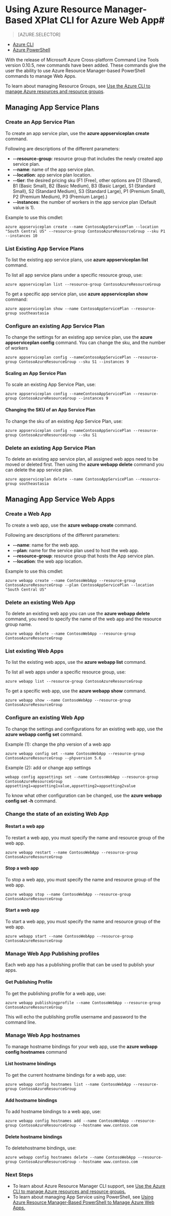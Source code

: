 <properties
	pageTitle="Azure Resource Manager-based Cross-platform Command Line Tools for Azure Web App | Microsoft Azure"
	description="Learn how to use the new Azure Resource Manager-based Cross-platform Command Line Tools to manage your Azure Web Apps."
	services="app-service\web"
	documentationCenter=""
	authors="ahmedelnably"
	manager="stefsch"
	editor=""/>

<tags
	ms.service="app-service-web"
	ms.workload="web"
	ms.tgt_pltfrm="na"
	ms.devlang="na"
	ms.topic="article"
	ms.date="9/26/2016"
	ms.author="aelnably"/>

# Using Azure Resource Manager-Based XPlat CLI for Azure Web App#

> [AZURE.SELECTOR]
- [Azure CLI](app-service-web-app-azure-resource-manager-xplat-cli.md)
- [Azure PowerShell](app-service-web-app-azure-resource-manager-powershell.md)

With the release of Microsoft Azure Cross-platform Command Line Tools version 0.10.5, new commands have been added. These commands give the user the ability to use Azure Resource Manager-based PowerShell commands to manage Web Apps.

To learn about managing Resource Groups, see [Use the Azure CLI to manage Azure resources and resource groups](../xplat-cli-azure-resource-manager.md). 


## Managing App Service Plans ##

### Create an App Service Plan ###
To create an app service plan, use the **azure appserviceplan create** command.

Following are descriptions of the different parameters:

- 	**--resource-group**: resource group that includes the newly created app service plan.
- 	**--name**: name of the app service plan.
- 	**--location**: app service plan location.
- 	**--tier**:  the desired pricing sku (F1 (Free), other options are D1 (Shared), B1 (Basic Small), B2 (Basic Medium), B3 (Basic Large), S1 (Standard Small), S2 (Standard Medium), S3 (Standard Large), P1 (Premium Small), P2 (Premium Medium), P3 (Premium Large).)
- 	**--instances**: the number of workers in the app service plan (Default value is 1).

Example to use this cmdlet:

    azure appserviceplan create --name ContosoAppServicePlan --location "South Central US" --resource-group ContosoAzureResourceGroup --sku P1 --instances 10

### List Existing App Service Plans ###

To list the existing app service plans, use **azure appserviceplan list** command.

To list all app service plans under a specific resource group, use:

    azure appserviceplan list --resource-group ContosoAzureResourceGroup

To get a specific app service plan, use **azure appserviceplan show** command:

    azure appserviceplan show --name ContosoAppServicePlan --resource-group southeastasia

### Configure an existing App Service Plan ###

To change the settings for an existing app service plan, use the **azure appserviceplan config** command. You can change the sku, and the number of workers 

    azure appserviceplan config --nameContosoAppServicePlan --resource-group ContosoAzureResourceGroup --sku S1 --instances 9

#### Scaling an App Service Plan ####

To scale an existing App Service Plan, use:

    azure appserviceplan config --nameContosoAppServicePlan --resource-group ContosoAzureResourceGroup --instances 9

#### Changing the SKU of an App Service Plan ####

To change the sku of an existing App Service Plan, use:

    azure appserviceplan config --nameContosoAppServicePlan --resource-group ContosoAzureResourceGroup --sku S1


### Delete an existing App Service Plan ###

To delete an existing app service plan, all assigned web apps need to be moved or deleted first. Then using the **azure webapp delete** command you can delete the app service plan.

    azure appserviceplan delete --name ContosoAppServicePlan --resource-group southeastasia

## Managing App Service Web Apps ##

### Create a Web App ###

To create a web app, use the **azure webapp create** command.

Following are descriptions of the different parameters:

- **--name**: name for the web app.
- **--plan**: name for the service plan used to host the web app.
- **--resource-group**: resource group that hosts the App service plan.
- **--location**: the web app location.

Example to use this cmdlet:

    azure webapp create --name ContosoWebApp --resource-group ContosoAzureResourceGroup --plan ContosoAppServicePlan --location "South Central US"

### Delete an existing Web App ###

To delete an existing web app you can use the **azure webapp delete** command, you need to specify the name of the web app and the resource group name.

    azure webapp delete --name ContosoWebApp --resource-group ContosoAzureResourceGroup

### List existing Web Apps ###

To list the existing web apps, use the **azure webapp list** command.

To list all web apps under a specific resource group, use:

    azure webapp list --resource-group ContosoAzureResourceGroup

To get a specific web app, use the **azure webapp show** command.

    azure webapp show --name ContosoWebApp --resource-group ContosoAzureResourceGroup

### Configure an existing Web App ###

To change the settings and configurations for an existing web app, use the **azure webapp config set** command.

Example (1): change the php version of a web app 

	azure webapp config set --name ContosoWebApp --resource-group ContosoAzureResourceGroup --phpversion 5.6

Example (2): add or change app settings

	webapp config appsettings set --name ContosoWebApp --resource-group ContosoAzureResourceGroup appsetting1=appsetting1value,appsetting2=appsetting2value

To know what other configuration can be changed, use the **azure webapp config set -h** command.

### Change the state of an existing Web App ###

#### Restart a web app ####

To restart a web app, you must specify the name and resource group of the web app.

    azure webapp restart --name ContosoWebApp --resource-group ContosoAzureResourceGroup

#### Stop a web app ####

To stop a web app, you must specify the name and resource group of the web app.

    azure webapp stop --name ContosoWebApp --resource-group ContosoAzureResourceGroup

#### Start a web app ####

To start a web app, you must specify the name and resource group of the web app.

    azure webapp start --name ContosoWebApp --resource-group ContosoAzureResourceGroup

### Manage Web App Publishing profiles ###

Each web app has a publishing profile that can be used to publish your apps.

#### Get Publishing Profile ####

To get the publishing profile for a web app, use:

    azure webapp publishingprofile --name ContosoWebApp --resource-group ContosoAzureResourceGroup

This will echo the publishing profile username and password to the command line.

### Manage Web App hostnames ###

To manage hostname bindings for your web app, use the **azure webapp config hostnames** command  

#### List hostname bindings ####

To get the current hostname bindings for a web app, use:

    azure webapp config hostnames list --name ContosoWebApp --resource-group ContosoAzureResourceGroup

#### Add hostname bindings ####

To add hostname bindings to a web app, use:

    azure webapp config hostnames add --name ContosoWebApp --resource-group ContosoAzureResourceGroup --hostname www.contoso.com

#### Delete hostname bindings ####

To deletehostname bindings, use:

    azure webapp config hostnames delete --name ContosoWebApp --resource-group ContosoAzureResourceGroup --hostname www.contoso.com

### Next Steps ###
- To learn about Azure Resource Manager CLI support, see [Use the Azure CLI to manage Azure resources and resource groups.](../xplat-cli-azure-resource-manager.md)
- To learn about managing App Service using PowerShell, see [Using Azure Resource Manager-Based PowerShell to Manage Azure Web Apps.](app-service-web-app-azure-resource-manager-powershell.md)
